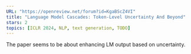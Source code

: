 ```yaml
---
URL: "https://openreview.net/forum?id=KgaBScZ4VI"
title: "Language Model Cascades: Token-Level Uncertainty And Beyond"
stars: 2
topics: [ICLR 2024, NLP, text generation, TODO]
---
```


The paper seems to be about enhancing LM output based on uncertainty.

